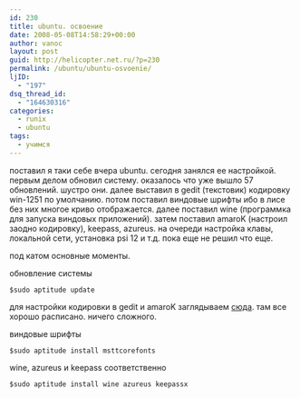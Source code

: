```yaml
---
id: 230
title: ubuntu. освоение
date: 2008-05-08T14:58:29+00:00
author: vanoc
layout: post
guid: http://helicopter.net.ru/?p=230
permalink: /ubuntu/ubuntu-osvoenie/
ljID:
  - "197"
dsq_thread_id:
  - "164630316"
categories:
  - runix
  - ubuntu
tags:
  - учимся
---
```

поставил я таки себе вчера ubuntu. сегодня занялся ее настройкой. первым делом обновил систему. оказалось что уже вышло 57 обновлений. шустро они. далее выставил в gedit (текстовик) кодировку win-1251 по умолчанию. потом поставил виндовые шрифты ибо в лисе без них многое криво отображается. далее поставил wine (программка для запуска виндовых приложений). затем поставил amaroK (настроил заодно кодировку), keepass, azureus. на очереди настройка клавы, локальной сети, установка psi 12 и т.д. пока еще не решил что еще.

под катом основные моменты. <!--more-->

обновление системы
  
`$sudo aptitude update`
  
для настройки кодировки в gedit и amaroK заглядываем <a href="http://lug-wiki.nnov.ru/index.php/Ubuntu_Desktop_Tuning" target="_blank">сюда</a>. там все хорошо расписано. ничего сложного.

виндовые шрифты
  
`$sudo aptitude install msttcorefonts`
  
wine, azureus и keepass соответственно
  
`$sudo aptitude install wine azureus keepassx`